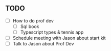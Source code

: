 ## TODO
- [ ] How to do prof dev
	- [ ] Sql book
	- [ ] Typescript types & tennis app
- [ ] Schedule meeting with Jason about start kit
- [ ] Talk to Jason about Prof Dev 